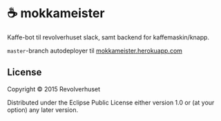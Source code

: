 # :coffee: mokkameister

Kaffe-bot til revolverhuset slack, samt backend for kaffemaskin/knapp.

`master`-branch autodeployer til [mokkameister.herokuapp.com][mokkaheroku]

[mokkaheroku]: https://mokkameister.herokuapp.com

## License

Copyright © 2015 Revolverhuset

Distributed under the Eclipse Public License either version 1.0 or (at
your option) any later version.
